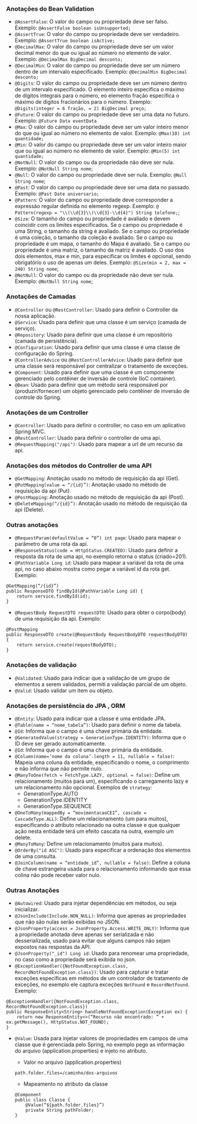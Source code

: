### Anotações do Bean Validation

- `@AssertFalse`: O valor do campo ou propriedade deve ser falso. Exemplo: `@AssertFalse boolean isUnsupported;`
- `@AssertTrue`: O valor do campo ou propriedade deve ser verdadeiro. Exemplo: `@AssertTrue boolean isActive;`
- `@DecimalMax`: O valor do campo ou propriedade deve ser um valor decimal menor do que ou igual ao número no elemento
  de valor. Exemplo: `@DecimalMax BigDecimal desconto;`
- `@DecimalMin`: O valor do campo ou propriedade deve ser um número dentro de um intervalo especificado.
  Exemplo: `@DecimalMin BigDecimal desconto;`
- `@Digits`: O valor do campo ou propriedade deve ser um número dentro de um intervalo especificado. O elemento inteiro
  especifica o máximo de dígitos integrais para o número, eo elemento fração especifica o máximo de dígitos fracionários
  para o número. Exemplo: `@Digits(integer = 6 fração, = 2) BigDecimal preço;`
- `@Future`: O valor do campo ou propriedade deve ser uma data no futuro. Exemplo: `@Future Data eventData`
- `@Max`: O valor do campo ou propriedade deve ser um valor inteiro menor do que ou igual ao número no elemento de
  valor. Exemplo: `@Max(10) int quantidade;`
- `@Min`: O valor do campo ou propriedade deve ser um valor inteiro maior que ou igual ao número no elemento de valor.
  Exemplo: `@Min(5) int quantidade;`
- `@NotNull`: O valor do campo ou da propriedade não deve ser nula. Exemplo: `@NotNull String nome`;
- `@Null`: O valor do campo ou propriedade deve ser nula. Exemplo: `@Null String nome`;
- `@Past`: O valor do campo ou propriedade deve ser uma data no passado. Exemplo: `@Past Date aniversario;`
- `@Pattern`: O valor do campo ou propriedade deve corresponder a expressão regular definida no elemento regexp.
  Exemplo: `@ Pattern(regexp = "\\(\\d{3}\\)\\d{3}-\\d{4}") String telefone;`;
- `@Size`: O tamanho do campo ou propriedade é avaliado e devem coincidir com os limites especificados. Se o campo ou
  propriedade é uma String, o tamanho da string é avaliado. Se o campo ou propriedade é uma coleção, o tamanho da
  coleção é avaliado. Se o campo ou propriedade é um mapa, o tamanho do Mapa é avaliado. Se o campo ou propriedade é uma
  matriz, o tamanho da matriz é avaliado. O uso dos dois elementos, max e min, para especificar os limites é opcional,
  sendo obrigatório o uso de apenas um deles. Exemplo: `@Size(min = 2, max = 240) String nome`;
- `@NotNull`: O valor do campo ou da propriedade não deve ser nula. Exemplo: `@NotNull String nome`;

### Anotações de Camadas

- `@Controller` ou `@RestController`: Usado para definir o Controller da nossa aplicação.
- `@Service`: Usado para definir que uma classe é um serviço (camada de serviço).
- `@Repository`: Usado para definir que uma classe é um repositório (camada de persistência).
- `@Configuration`: Usado para definir que uma classe é uma classe de configuração do Spring.
- `@ControllerAdvice` ou `@RestControllerAdvice`: Usado para definir que uma classe será responsável por centralizar o
  tratamento de exceções.
- `@Component`: Usado para definir que uma classe é um componente gerenciado pelo contêiner de inversão de controle (IoC
  container).
- `@Bean`: Usado para definir que um método será responsável por (produzir/fornecer) um objeto gerenciado pelo contêiner
  de inversão de controle do Spring.

### Anotações de um Controller

- `@Controller`: Usado para definir o controller, no caso em um aplicativo Spring MVC.
- `@RestController`: Usado para definir o controller de uma api.
- `@RequestMapping("/api")`: Usado para mapear a url de um recurso da api.

### Anotações dos métodos do Controller de uma API

- `@GetMapping`: Anotação usado no método de requisição da api (Get).
- `@PutMapping(value = “/{id}”)`: Anotação usado no método de requisição da api (Put).
- `@PostMapping`: Anotação usado no método de requisição da api (Post).
- `@DeleteMapping(“/{id}”)`: Anotação usado no método de requisição da api (Delete).

### Outras anotações

- `@RequestParam(defaultValue = “0”) int page`: Usado para mapear o parâmetro de uma rota da api.
- `@ResponseStatus(code = HttpStatus.CREATED)`: Usado para definir a resposta da rota de uma api, no exemplo retorna o
  status (criado=201).
- `@PathVariable Long id`: Usado para mapear a variável da rota de uma api, no caso abaixo mostra como pegar a variável
  id da rota get. Exemplo:

```
@GetMapping(“/{id}”)
public ResponseDTO findById(@PathVariable Long id) {
    return service.findById(id);
}
```

- `@RequestBody RequestDTO requestDTO`: Usado para obter o corpo(body) de uma requisição da api. Exemplo:

```
@PostMapping
public ResponseDTO create(@RequestBody RequestBodyDTO requestBodyDTO) {
    return service.create(requestBodyDTO);
}
```

### Anotações de validação

- `@Validated`: Usado para indicar que a validação de um grupo de elementos a serem validados, permiti a validação
  parcial de um objeto.
- `@Valid`: Usado validar um item ou objeto.

### Anotações de persistência do JPA , ORM

- `@Entity`: Usado para indicar que a classe é uma entidade JPA.
- `@Table(name = “nome_tabela”)`: Usado para definir o nome da tabela.
- `@Id`: Informa que o campo é uma chave primária da entidade.
- `@GeneratedValue(strategy = GenerationType.IDENTITY)`: Informa que o ID deve ser gerado automaticamente.
- `@Id`: Informa que o campo é uma chave primária da entidade.
- `@Column(name=’nome da coluna’.length = 11, nullable = false)`: Mapeia uma coluna da entidade, especificando o nome, o
  comprimento e não informa que não permite nulo.
- `@ManyToOne(fetch = FetchType.LAZY, optional = false)`: Define um relacionamento (muitos para um), especificando o
  carregamento lazy e um relacionamento não opcional. Exemplos de `strategy`:
    - GenerationType.AUTO
    - GenerationType.IDENTITY
    - GenerationType.SEQUENCE
- `@OneToMany(mappedBy = “movimentacaoCEI”, cascade = CascadeType.ALL)`: Define um relacionamento (um para muitos),
  especificando o atributo relacionado na outra classe e que qualquer ação nesta entidade terá um efeito cascata na
  outra, exemplo um delete.
- `@ManyToMany`: Define um relacionamento (muitos para muitos).
- `@OrderBy("id ASC")`: Usado para especificar a ordenação dos elementos de uma consulta.
- `@JoinColumn(name = “entidade_id”, nullable = false)`: Define a coluna de chave estrangeira usada para o
  relacionamento informando que essa colina não pode receber valor nulo.

### Outras Anotações

- `@Autowired`: Usado para injetar dependências em métodos, ou seja inicializar.
- `@JsonInclude(Include.NON_NULL)`: Informa que apenas as propriedades que não são nulas serão exibidas no JSON.
- `@JsonProperty(access = JsonProperty.Access.WRITE_ONLY)`: Informa que a propriedade anotada deve apenas ser
  serializada e não desserializada, usado para evitar que alguns campos não sejam expostos nas respostas da API.
- `@JsonProperty("_id") Long id`: Usado para renomear uma propriedade, no caso como a propriedade será exibida no json.
- `@ExceptionHandler({NotFoundException.class, RecordNotFoundException.class})`: Usado para capturar e tratar exceções
  específicas em métodos de um controlador de tratamento de exceções, no exemplo ele captura exceções `NotFound`
  e `RecordNotFound`. Exemplo:

```
@ExceptionHandler({NotFoundException.class, RecordNotFoundException.class})
public ResponseEntity<String> handleNotFoundException(Exception ex) {
    return new ResponseEntity<>(“Recurso não encontrado: ” + ex.getMessage(), HttpStatus.NOT_FOUND);
}
```

- `@Value`: Usada para injetar valores de propriedades em campos de uma classe que é gerenciada pelo Spring, no exemplo
  pego as informação do arquivo (application.properties) e injeto no atributo.

    - Valor no arquivo (application.properties)

  ```
  path.folder.files=/caminho/dos-arquivos
  ```

    - Mapeamento no atributo da classe

  ```
  @Component
  public class Classe {
      @Value(“${path.folder.files}”)
      private String pathFolder;
  }
  ```